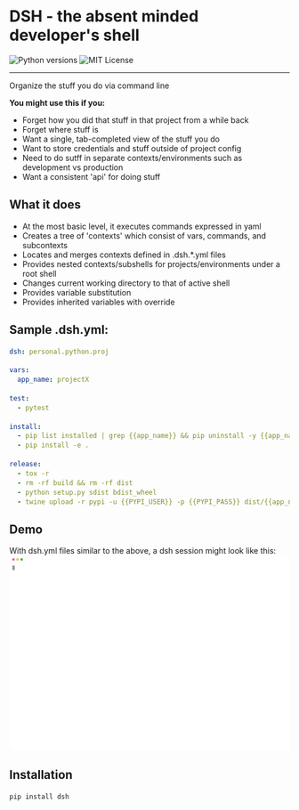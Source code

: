 # DSH  - the absent minded developer's shell

![Python versions](https://img.shields.io/pypi/pyversions/dsh.svg)
![MIT License](https://img.shields.io/github/license/flashashen/dsh2.svg)

-------------------------------

Organize the stuff you do via command line

**You might use this if you:**
- Forget how you did that stuff in that project from a while back
- Forget where stuff is
- Want a single, tab-completed view of the stuff you do
- Want to store credentials and stuff outside of project config
- Need to do sutff in separate contexts/environments such as development vs production
- Want a consistent 'api' for doing stuff

## What it does
- At the most basic level, it executes commands expressed in yaml
- Creates a tree of 'contexts' which consist of vars, commands, and subcontexts 
- Locates and merges contexts defined in .dsh.*.yml files
- Provides nested contexts/subshells for projects/environments under a root shell
- Changes current working directory to that of active shell
- Provides variable substitution
- Provides inherited variables with override


## Sample .dsh.yml:

``` yaml
dsh: personal.python.proj

vars:
  app_name: projectX      

test:
  - pytest

install:
  - pip list installed | grep {{app_name}} && pip uninstall -y {{app_name}}
  - pip install -e .

release:
  - tox -r
  - rm -rf build && rm -rf dist
  - python setup.py sdist bdist_wheel
  - twine upload -r pypi -u {{PYPI_USER}} -p {{PYPI_PASS}} dist/{{app_name}}*

```

## Demo
With dsh.yml files similar to the above, a dsh session might look like this:
![usage demo image](https://raw.githubusercontent.com/flashashen/dsh2/master/dsh_quick_demo.svg?raw=true)

## Installation

```
pip install dsh
```

